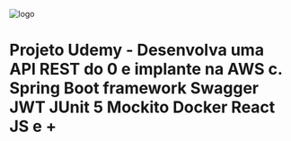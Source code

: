 ![logo](https://i.insider.com/624cc9d4bb219a00181bdd78?width=600&format=jpeg&auto=webp)

# Projeto Udemy - Desenvolva uma API REST do 0 e implante na AWS c. Spring Boot framework Swagger JWT JUnit 5 Mockito Docker React JS e + 


